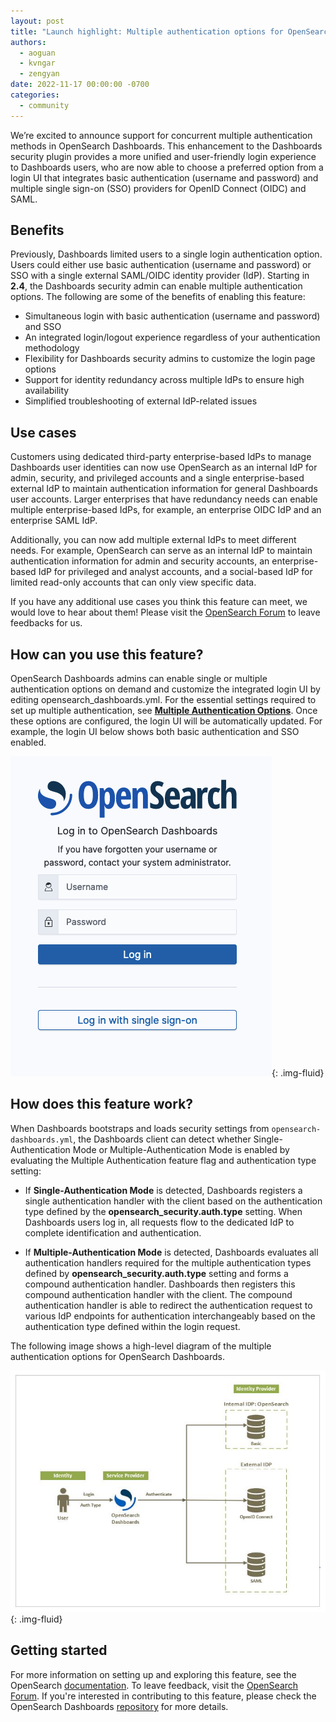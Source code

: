 ```yaml
---
layout: post
title: "Launch highlight: Multiple authentication options for OpenSearch Dashboards"
authors: 
  - aoguan
  - kvngar
  - zengyan
date: 2022-11-17 00:00:00 -0700
categories: 
  - community
---
```


We’re excited to announce support for concurrent multiple authentication methods in OpenSearch Dashboards. This enhancement to the Dashboards security plugin provides a more unified and user-friendly login experience to Dashboards users, who are now able to choose a preferred option from a login UI that integrates basic authentication (username and password) and multiple single sign-on (SSO) providers for OpenID Connect (OIDC) and SAML.

## Benefits

Previously, Dashboards limited users to a single login authentication option. Users could either use basic authentication (username and password) or SSO with a single external SAML/OIDC identity provider (IdP). Starting in **2.4**, the Dashboards security admin can enable multiple authentication options. The following are some of the benefits of enabling this feature:

* Simultaneous login with basic authentication (username and password) and SSO
* An integrated login/logout experience regardless of your authentication methodology
* Flexibility for Dashboards security admins to customize the login page options
* Support for identity redundancy across multiple IdPs to ensure high availability
* Simplified troubleshooting of external IdP-related issues

## Use cases

Customers using dedicated third-party enterprise-based IdPs to manage Dashboards user identities can now use OpenSearch as an internal IdP for admin, security, and privileged accounts and a single enterprise-based external IdP to maintain authentication information for general Dashboards user accounts. Larger enterprises that have redundancy needs can enable multiple enterprise-based IdPs, for example, an enterprise OIDC IdP and an enterprise SAML IdP.

Additionally, you can now add multiple external IdPs to meet different needs. For example, OpenSearch can serve as an internal IdP to maintain authentication information for admin and security accounts, an enterprise-based IdP for privileged and analyst accounts, and a social-based IdP for limited read-only accounts that can only view specific data.

If you have any additional use cases you think this feature can meet, we would love to hear about them! Please visit the [OpenSearch Forum](https://forum.opensearch.org/t/feedback-multiple-authentication-options-for-opensearch-dashboards/11508) to leave feedbacks for us.

## How can you use this feature?

OpenSearch Dashboards admins can enable single or multiple authentication options on demand and customize the integrated login UI by editing opensearch_dashboards.yml. For the essential settings required to set up multiple authentication, see [**Multiple Authentication Options**](https://opensearch.org/docs/latest/security-plugin/configuration/multi-auth/). Once these options are configured, the login UI will be automatically updated. For example, the login UI below shows both basic authentication and SSO enabled.

![Default Login UI](/assets/media/blog-images/2022-11-14-multiple-authentication/default-login-ui.png){: .img-fluid}

## How does this feature work?

When Dashboards bootstraps and loads security settings from `opensearch-dashboards.yml`, the Dashboards client can detect whether Single-Authentication Mode or Multiple-Authentication Mode is enabled by evaluating the Multiple Authentication feature flag and authentication type setting:

* If **Single-Authentication Mode** is detected, Dashboards registers a single authentication handler with the client based on the authentication type defined by the **opensearch_security.auth.type** setting. When Dashboards users log in, all requests flow to the dedicated IdP to complete identification and authentication.

* If **Multiple-Authentication Mode** is detected, Dashboards evaluates all authentication handlers required for the multiple authentication types defined by **opensearch_security.auth.type** setting and forms a compound authentication handler. Dashboards then registers this compound authentication handler with the client. The compound authentication handler is able to redirect the authentication request to various IdP endpoints for authentication interchangeably based on the authentication type defined within the login request.

The following image shows a high-level diagram of the multiple authentication options for OpenSearch Dashboards.

![High Level Diagram](/assets/media/blog-images/2022-11-14-multiple-authentication/high-level-diagram.png){: .img-fluid}

## Getting started

For more information on setting up and exploring this feature, see the OpenSearch [documentation](https://opensearch.org/docs/latest/security-plugin/configuration/multi-auth/). To leave feedback, visit the [OpenSearch Forum](https://forum.opensearch.org/t/feedback-multiple-authentication-options-for-opensearch-dashboards/11508). If you're interested in contributing to this feature, please check the OpenSearch Dashboards [repository](https://github.com/opensearch-project/security-dashboards-plugin) for more details.